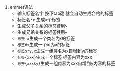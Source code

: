 1. emmet语法
    - 输入标签名字 按下tab键 就会自动生成合格的标签
    - 标签名`*x` 生成x个标签
    - 生成父子关系的标签使用`>`
    - 生成兄弟关系的标签使用`+`
    - `标签.x`生成一个类名为x的标签 
    - `标签#x`生成一个id为x的标签
    - `标签$*y.x`生成一组类名为x自增到y的标签
    - `标签{xxx}`生成一个标签 标签内容为xxx
    - `标签{xxx$y}`生成一组内容为xxx自增到y内容的标签
